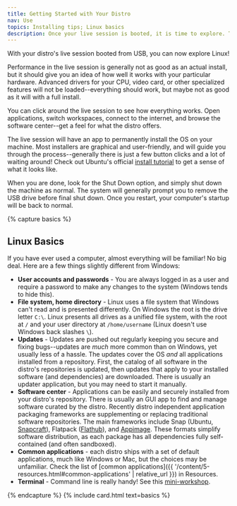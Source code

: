```yaml
---
title: Getting Started with Your Distro
nav: Use
topics: Installing tips; Linux basics
description: Once your live session is booted, it is time to explore. This section introduces some Linux basics.
---
```


With your distro's live session booted from USB, you can now explore Linux!

Performance in the live session is generally not as good as an actual install, but it should give you an idea of how well it works with your particular hardware.
Advanced drivers for your CPU, video card, or other specialized features will not be loaded--everything should work, but maybe not as good as it will with a full install.

You can click around the live session to see how everything works. 
Open applications, switch workspaces, connect to the internet, and browse the software center--get a feel for what the distro offers.

The live session will have an app to permanently install the OS on your machine.
Most installers are graphical and user-friendly, and will guide you through the process--generally there is just a few button clicks and a lot of waiting around!
Check out Ubuntu's official [install tutorial](https://tutorials.ubuntu.com/tutorial/tutorial-install-ubuntu-desktop) to get a sense of what it looks like.

When you are done, look for the Shut Down option, and simply shut down the machine as normal.
The system will generally prompt you to remove the USB drive before final shut down. 
Once you restart, your computer's startup will be back to normal.

{% capture basics %}
## Linux Basics

If you have ever used a computer, almost everything will be familiar! 
No big deal.
Here are a few things slightly different from Windows:

- **User accounts and passwords** - You are always logged in as a user and require a password to make any changes to the system (Windows tends to hide this).
- **File system, home directory** - Linux uses a file system that Windows can't read and is presented differently. On Windows the root is the drive letter `C:\`. Linux presents all drives as a unified file system, with the root at `/` and your user directory at `/home/username` (Linux doesn't use Windows back slashes `\`).
- **Updates** - Updates are pushed out regularly keeping you secure and fixing bugs--updates are *much* more common than on Windows, yet usually less of a hassle. The updates cover the OS *and* all applications installed from a repository. First, the catalog of all software in the distro's repositories is updated, then updates that apply to your installed software (and dependencies) are downloaded. There is usually an updater application, but you may need to start it manually.
- **Software center** - Applications can be easily and securely installed from your distro's repository. There is usually an GUI app to find and manage software curated by the distro. Recently distro independent application packaging frameworks are supplementing or replacing traditional software repositories. The main frameworks include Snap (Ubuntu, [Snapcraft](https://snapcraft.io/)), Flatpack ([Flathub](https://flathub.org/)), and [Appimage](https://appimage.org/). These formats simplify software distribution, as each package has all dependencies fully self-contained (and often sandboxed).
- **Common applications** - each distro ships with a set of default applications, much like Windows or Mac, but the choices may be unfamiliar. Check the list of [common applications]({{ '/content/5-resources.html#common-applications' | relative_url }}) in Resources.
- **Terminal** - Command line is really handy! See this [mini-workshop](https://evanwill.github.io/_drafts/notes/commandline.html).

{% endcapture %}
{% include card.html text=basics %}
